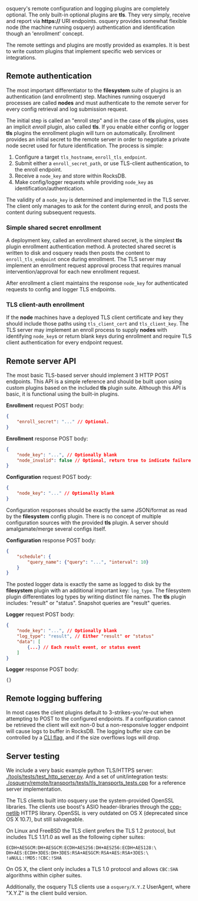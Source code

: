 osquery's remote configuration and logging plugins are completely optional. The only built-in optional plugins are **tls**. They very simply, receive and report via **https://** URI endpoints. osquery provides somewhat flexible node (the machine running osquery) authentication and identification though an 'enrollment' concept.

The remote settings and plugins are mostly provided as examples. It is best to write custom plugins that implement specific web services or integrations.

## Remote authentication

The most important differentiator to the **filesystem** suite of plugins is an authentication (and enrollment) step. Machines running osqueryd processes are called **nodes** and must authenticate to the remote server for every config retrieval and log submission request.

The initial step is called an "enroll step" and in the case of **tls** plugins, uses an implicit *enroll* plugin, also called **tls**. If you enable either config or logger **tls** plugins the enrollment plugin will turn on automatically. Enrollment provides an initial secret to the remote server in order to negotiate a private node secret used for future identification. The process is simple:

1. Configure a target `tls_hostname`, `enroll_tls_endpoint`.
2. Submit either a `enroll_secret_path`, or use TLS-client authentication, to the enroll endpoint.
3. Receive a `node_key` and store within RocksDB.
4. Make config/logger requests while providing `node_key` as identification/authentication.

The validity of a `node_key` is determined and implemented in the TLS server. The client only manages to ask for the content during enroll, and posts the content during subsequent requests.

### Simple shared secret enrollment

A deployment key, called an enrollment shared secret, is the simplest **tls** plugin enrollment authentication method. A protected shared secret is written to disk and osquery reads then posts the content to `enroll_tls_endpoint` once during enrollment. The TLS server may implement an enrollment request approval process that requires manual intervention/approval for each new enrollment request. 

After enrollment a client maintains the response `node_key` for authenticated requests to config and logger TLS endpoints.

### TLS client-auth enrollment

If the **node** machines have a deployed TLS client certificate and key they should include those paths using `tls_client_cert` and `tls_client_key`. The TLS server may implement an enroll process to supply **nodes** with identifying `node_key`s or return blank keys during enrollment and require TLS client authentication for every endpoint request.

## Remote server API

The most basic TLS-based server should implement 3 HTTP POST endpoints. This API is a simple reference and should be built upon using custom plugins based on the included **tls** plugin suite. Although this API is basic, it is functional using the built-in plugins.

**Enrollment** request POST body:
```json
{
    "enroll_secret": "..." // Optional.
}
```

**Enrollment** response POST body:
```json
{
    "node_key": "...", // Optionally blank
    "node_invalid": false // Optional, return true to indicate failure.
}
```

**Configuration** request POST body:
```json
{
    "node_key": "..." // Optionally blank
}
```

Configuration responses should be exactly the same JSON/format as read by the **filesystem** config plugin. There is no concept of multiple configuration sources with the provided **tls** plugin. A server should amalgamate/merge several configs itself.

**Configuration** response POST body:
```json
{
    "schedule": {
        "query_name": {"query": "...", "interval": 10}
    }
}
```

The posted logger data is exactly the same as logged to disk by the **filesystem** plugin with an additional important key: `log_type`. The filesystem plugin differentiates log types by writing distinct file names. The **tls** plugin includes: "result" or "status". Snapshot queries are "result" queries.

**Logger** request POST body:
```json
{
    "node_key": "...", // Optionally blank
    "log_type": "result", // Either "result" or "status"
    "data": [
        {...} // Each result event, or status event
    ]
}
```

**Logger** response POST body:
```
{}
```

## Remote logging buffering

In most cases the client plugins default to 3-strikes-you're-out when attempting to POST to the configured endpoints. If a configuration cannot be retrieved the client will exit non-0 but a non-responsive logger endpoint will cause logs to buffer in RocksDB. The logging buffer size can be controlled by a [CLI flag](../installation/cli-flags.md), and if the size overflows logs will drop.

## Server testing

We include a very basic example python TLS/HTTPS server: [./tools/tests/test_http_server.py](https://github.com/facebook/osquery/blob/master/tools/tests/test_http_server.py). And a set of unit/integration tests: [./osquery/remote/transports/tests/tls_transports_tests.cpp](https://github.com/facebook/osquery/blob/master/osquery/remote/transports/tests/tls_transports_tests.cpp) for a reference server implementation.

The TLS clients built into osquery use the system-provided OpenSSL libraries. The clients use boost's ASIO header-libraries through the [cpp-netlib](http://cpp-netlib.org/) HTTPS library. OpenSSL is very outdated on OS X (deprecated since OS X 10.7), but still salvageable. 

On Linux and FreeBSD the TLS client prefers the TLS 1.2 protocol, but includes TLS 1.1/1.0 as well as the following cipher suites:

```
ECDH+AESGCM:DH+AESGCM:ECDH+AES256:DH+AES256:ECDH+AES128:\
DH+AES:ECDH+3DES:DH+3DES:RSA+AESGCM:RSA+AES:RSA+3DES:\
!aNULL:!MD5:!CBC:!SHA
```

On OS X, the client only includes a TLS 1.0 protocol and allows `CBC:SHA` algorithms within cipher suites. 

Additionally, the osquery TLS clients use a `osquery/X.Y.Z` UserAgent, where "X.Y.Z" is the client build version.

